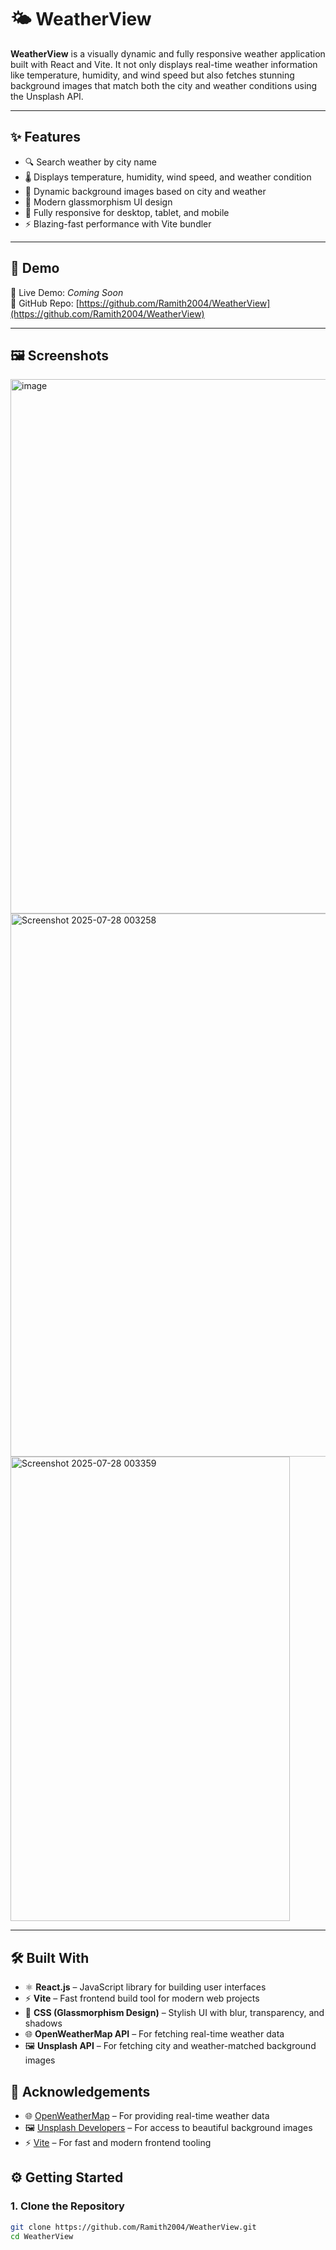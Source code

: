 # 🌤️ WeatherView

**WeatherView** is a visually dynamic and fully responsive weather application built with React and Vite. It not only displays real-time weather information like temperature, humidity, and wind speed but also fetches stunning background images that match both the city and weather conditions using the Unsplash API.

---

## ✨ Features

- 🔍 Search weather by city name
- 🌡️ Displays temperature, humidity, wind speed, and weather condition
- 🌆 Dynamic background images based on city and weather
- 💠 Modern glassmorphism UI design
- 📱 Fully responsive for desktop, tablet, and mobile
- ⚡ Blazing-fast performance with Vite bundler

---

## 🚀 Demo

🔗 Live Demo: _Coming Soon_  
🔗 GitHub Repo: [https://github.com/Ramith2004/WeatherView](https://github.com/Ramith2004/WeatherView)

---

## 🖼️ Screenshots

<img width="1919" height="855" alt="image" src="https://github.com/user-attachments/assets/f6e08c99-a285-4d86-bddb-97cebd24574f" />
<img width="1914" height="869" alt="Screenshot 2025-07-28 003258" src="https://github.com/user-attachments/assets/e99ad745-f840-4492-8524-6e134319af84" />
<img width="447" height="743" alt="Screenshot 2025-07-28 003359" src="https://github.com/user-attachments/assets/6aae64e3-362c-4fee-8b1f-fac0c0b32f06" />

---
## 🛠️ Built With

- ⚛️ **React.js** – JavaScript library for building user interfaces  
- ⚡ **Vite** – Fast frontend build tool for modern web projects  
- 🎨 **CSS (Glassmorphism Design)** – Stylish UI with blur, transparency, and shadows  
- 🌐 **OpenWeatherMap API** – For fetching real-time weather data  
- 🖼️ **Unsplash API** – For fetching city and weather-matched background images  

## 🙌 Acknowledgements

- 🌐 [OpenWeatherMap](https://openweathermap.org/) – For providing real-time weather data  
- 🖼️ [Unsplash Developers](https://unsplash.com/developers) – For access to beautiful background images  
- ⚡ [Vite](https://vitejs.dev/) – For fast and modern frontend tooling  

## ⚙️ Getting Started

### 1. Clone the Repository
```bash
git clone https://github.com/Ramith2004/WeatherView.git
cd WeatherView





